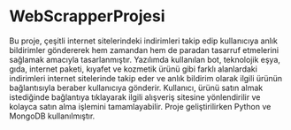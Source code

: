 # WebScrapperProjesi

Bu proje, çeşitli internet sitelerindeki indirimleri takip edip kullanıcıya anlık bildirimler göndererek hem zamandan hem de paradan tasarruf etmelerini sağlamak amacıyla tasarlanmıştır. Yazılımda kullanılan bot, teknolojik eşya, gıda, internet paketi, kıyafet ve kozmetik ürünü gibi farklı alanlardaki indirimleri internet sitelerinde takip eder ve anlık bildirim olarak ilgili ürünün bağlantısıyla beraber kullanıcıya gönderir. Kullanıcı, ürünü satın almak istediğinde bağlantıya tıklayarak ilgili alışveriş sitesine yönlendirilir ve kolayca satın alma işlemini tamamlayabilir. Proje geliştirilirken Python ve MongoDB kullanılmıştır.
